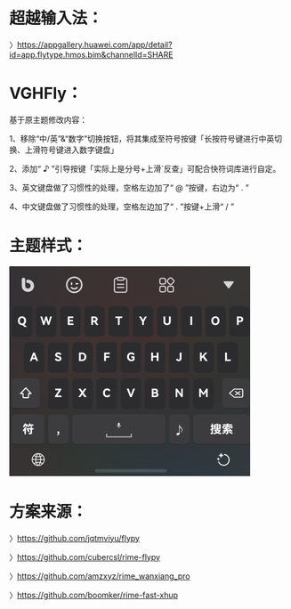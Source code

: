 # 超越输入法：

〉https://appgallery.huawei.com/app/detail?id=app.flytype.hmos.bim&channelId=SHARE

# VGHFly：

基于原主题修改内容：

1、移除“中/英”&“数字”切换按钮，将其集成至符号按键「长按符号键进行中英切换、上滑符号键进入数字键盘」

2、添加“ ♪ ”引导按键「实际上是分号+上滑`反查」可配合快符词库进行自定。

3、英文键盘做了习惯性的处理，空格左边加了“ @ ”按键，右边为“ . ”

4、中文键盘做了习惯性的处理，空格左边加了“ . ”按键+上滑“ / ”

# 主题样式：

 ![主题样式](主题样式.png)

# 方案来源：
〉https://github.com/jqtmviyu/flypy

〉https://github.com/cubercsl/rime-flypy

〉https://github.com/amzxyz/rime_wanxiang_pro

〉https://github.com/boomker/rime-fast-xhup